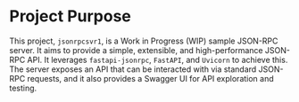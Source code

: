 # Project Purpose

This project, `jsonrpcsvr1`, is a Work in Progress (WIP) sample JSON-RPC server.
It aims to provide a simple, extensible, and high-performance JSON-RPC API.
It leverages `fastapi-jsonrpc`, `FastAPI`, and `Uvicorn` to achieve this.
The server exposes an API that can be interacted with via standard JSON-RPC requests, and it also provides a Swagger UI for API exploration and testing.